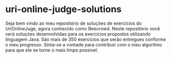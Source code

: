 # uri-online-judge-solutions
Seja bem vindo ao meu repositório de soluções de exercícios do UriOnlineJuge, agora conhecido como Beecrowd. Neste repositório você verá soluções desenvolvidas para os exercícios propostos utilizando linguagem Java. São mais de 350 exercícios que serão entregues conforme o meu progresso. 
Sinta-se a vontade para contribuir com o meu algoritmo para que ele se torne o mais limpo possível.


